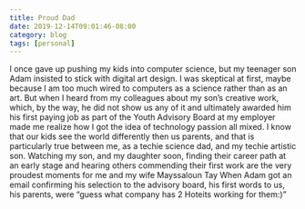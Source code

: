 ```yaml
---
title: Proud Dad
date: 2019-12-14T09:01:46-08:00
category: blog
tags: [personal] 
---
```

I once gave up pushing my kids into computer science, but my teenager son Adam insisted to stick with digital art design. I was skeptical at first, maybe because I am too much wired to computers as a science rather than as an art. But when I heard from my colleagues about my son’s creative work, which, by the way, he did not show us any of it and ultimately awarded him his first paying job as part of the Youth Advisory Board at my employer made me realize how I got the idea of technology passion all mixed. I know that our kids see the world differently then us parents, and that is particularly true between me, as a techie science dad, and my techie artistic son. Watching my son, and my daughter soon, finding their career path at an early stage and hearing others commending their first work are the very proudest moments for me and my wife Mayssaloun Tay When Adam got an email confirming his selection to the advisory board, his first words to us, his parents, were “guess what company has 2 Hoteits working for them:)”